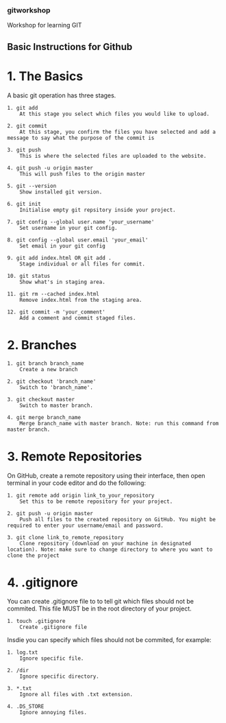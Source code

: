 ### gitworkshop
Workshop for learning GIT

## Basic Instructions for Github

# 1. The Basics

A basic git operation has three stages.

    1. git add
        At this stage you select which files you would like to upload.

    2. git commit
        At this stage, you confirm the files you have selected and add a message to say what the purpose of the commit is

    3. git push
        This is where the selected files are uploaded to the website.
        
    4. git push -u origin master
        This will push files to the origin master

    5. git --version
        Show installed git version.
        
    6. git init
        Initialise empty git repsitory inside your project.
        
    7. git config --global user.name 'your_username'
        Set username in your git config.
        
    8. git config --global user.email 'your_email'
        Set email in your git config
        
    9. git add index.html OR git add .
        Stage individual or all files for commit.
        
    10. git status
        Show what's in staging area.
        
    11. git rm --cached index.html
        Remove index.html from the staging area.
        
    12. git commit -m 'your_comment'
        Add a comment and commit staged files.
        
# 2. Branches

    1. git branch branch_name
        Create a new branch
        
    2. git checkout 'branch_name'
        Switch to 'branch_name'.
        
    3. git checkout master
        Switch to master branch.
        
    4. git merge branch_name
        Merge branch_name with master branch. Note: run this command from master branch.
        
# 3. Remote Repositories

On GitHub, create a remote repository using their interface, then open terminal in your code editor and do the following:

    1. git remote add origin link_to_your_repository
        Set this to be remote repository for your project.
        
    2. git push -u origin master
        Push all files to the created repository on GitHub. You might be required to enter your username/email and password.
        
    3. git clone link_to_remote_repository
        Clone repository (download on your machine in designated location). Note: make sure to change directory to where you want to clone the project
        
# 4. .gitignore

You can create .gitignore file to to tell git which files should not be commited. This file MUST be in the root directory of your project.

    1. touch .gitignore
        Create .gitignore file
        
Insdie you can specify which files should not be commited, for example:

    1. log.txt
        Ignore specific file.
        
    2. /dir
        Ignore specific directory.
        
    3. *.txt
        Ignore all files with .txt extension.
        
    4. .DS_STORE
        Ignore annoying files.
    



    
